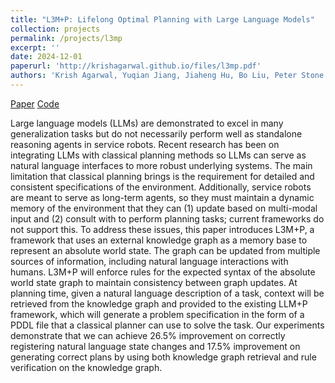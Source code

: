 ```yaml
---
title: "L3M+P: Lifelong Optimal Planning with Large Language Models"
collection: projects
permalink: /projects/l3mp
excerpt: ''
date: 2024-12-01
paperurl: 'http://krishagarwal.github.io/files/l3mp.pdf'
authors: 'Krish Agarwal, Yuqian Jiang, Jiaheng Hu, Bo Liu, Peter Stone'
---
```


[Paper](http://krishagarwal.github.io/files/l3mp.pdf)
[Code](https://github.com/krishagarwal/LLLMP)

Large language models (LLMs) are demonstrated to excel in many generalization tasks but do not necessarily perform well as standalone reasoning agents in service robots. Recent research has been on integrating LLMs with classical planning methods so LLMs can serve as natural language interfaces to more robust underlying systems. The main limitation that classical planning brings is the requirement for detailed and consistent specifications of the environment. Additionally, service robots are meant to serve as long-term agents, so they must maintain a dynamic memory of the environment that they can (1) update based on multi-modal input and (2) consult with to perform planning tasks; current frameworks do not support this. To address these issues, this paper introduces L3M+P, a framework that uses an external knowledge graph as a memory base to represent an absolute world state. The graph can be updated from multiple sources of information, including natural language interactions with humans. L3M+P will enforce rules for the expected syntax of the absolute world state graph to maintain consistency between graph updates. At planning time, given a natural language description of a task, context will be retrieved from the knowledge graph and provided to the existing LLM+P framework, which will generate a problem specification in the form of a PDDL file that a classical planner can use to solve the task. Our experiments demonstrate that we can achieve 26.5% improvement on correctly registering natural language state changes and 17.5% improvement on generating correct plans by using both knowledge graph retrieval and rule verification on the knowledge graph.